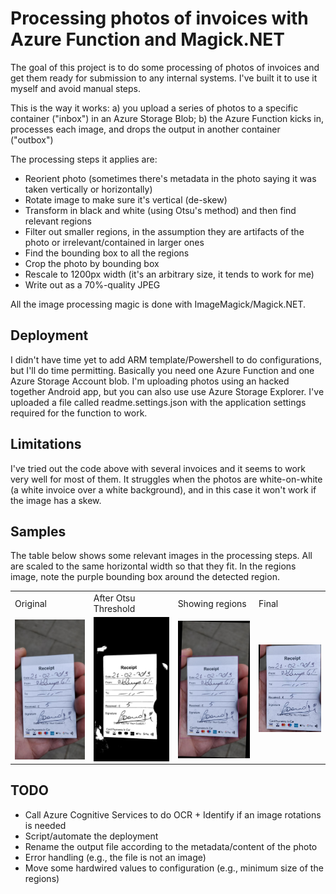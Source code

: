 # Processing photos of invoices with Azure Function and Magick.NET

The goal of this project is to do some processing of photos of invoices and get them ready for submission to any internal systems. I've built it to use it myself and avoid manual steps.

This is the way it works:
a) you upload a series of photos to a specific container ("inbox") in an Azure Storage Blob;
b) the Azure Function kicks in, processes each image, and drops the output in another container ("outbox")

The processing steps it applies are:
- Reorient photo (sometimes there's metadata in the photo saying it was taken vertically or horizontally)
- Rotate image to make sure it's vertical (de-skew)
- Transform in black and white (using Otsu's method) and then find relevant regions
- Filter out smaller regions, in the assumption they are artifacts of the photo or irrelevant/contained in larger ones
- Find the bounding box to all the regions
- Crop the photo by bounding box
- Rescale to 1200px width (it's an arbitrary size, it tends to work for me)
- Write out as a 70%-quality JPEG

All the image processing magic is done with ImageMagick/Magick.NET.

## Deployment

I didn't have time yet to add ARM template/Powershell to do configurations, but I'll do time permitting. Basically you need one Azure Function and one Azure Storage Account blob. I'm uploading photos using an hacked together Android app, but you can also use use Azure Storage Explorer. I've uploaded a file called readme.settings.json with the application settings required for the function to work.

## Limitations

I've tried out the code above with several invoices and it seems to work very well for most of them. It struggles when the photos are white-on-white (a white invoice over a white background), and in this case it won't work if the image has a skew.

## Samples

The table below shows some relevant images in the processing steps. All are scaled to the same horizontal width so that they fit. In the regions image, note the purple bounding box around the detected region.

<table>
  <tr><td>Original</td><td>After Otsu Threshold</td><td>Showing regions</td><td>Final</td></tr>
  <tr>
    <td ><img src="images/original.jpg" alt="Original photo" width="200" align="left" /></td>
    <td><img src="images/after_otsu.jpg" alt="Original photo" width="200" align="left" /></td>
    <td><img src="images/regions.jpg" alt="Original photo" width="200" align="left" /></td>
    <td><img src="images/final.jpg" alt="Original photo" width="200" /></td></tr>
</table>

## TODO
- Call Azure Cognitive Services to do OCR + Identify if an image rotations is needed
- Script/automate the deployment
- Rename the output file according to the metadata/content of the photo
- Error handling (e.g., the file is not an image)
- Move some hardwired values to configuration (e.g., minimum size of the regions)
